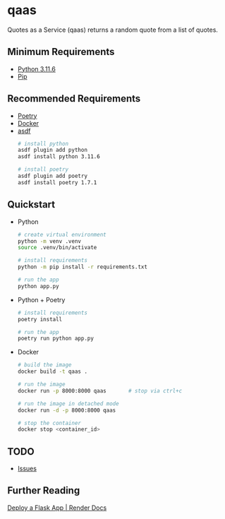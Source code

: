 # qaas

Quotes as a Service (qaas) returns a random quote from a list of quotes.

## Minimum Requirements
* [Python 3.11.6](https://www.python.org/downloads/release/python-3116/)
* [Pip](https://pip.pypa.io/en/stable/installing/)

## Recommended Requirements
* [Poetry](https://python-poetry.org/docs/#installation)
* [Docker](https://docs.docker.com/get-docker/)
* [asdf](https://asdf-vm.com/#/core-manage-asdf-vm)
    ```bash
    # install python
    asdf plugin add python
    asdf install python 3.11.6

    # install poetry
    asdf plugin add poetry
    asdf install poetry 1.7.1
    ```

## Quickstart
* Python
    ```bash
    # create virtual environment
    python -m venv .venv
    source .venv/bin/activate

    # install requirements
    python -m pip install -r requirements.txt

    # run the app
    python app.py
    ```
* Python + Poetry
    ```bash
    # install requirements
    poetry install

    # run the app
    poetry run python app.py
    ```
* Docker
    ```bash
    # build the image
    docker build -t qaas .

    # run the image
    docker run -p 8000:8000 qaas       # stop via ctrl+c

    # run the image in detached mode
    docker run -d -p 8000:8000 qaas

    # stop the container
    docker stop <container_id>
    ```

## TODO
* [Issues](https://github.com/pythoninthegrass/qaas/issues)

## Further Reading
[Deploy a Flask App | Render Docs](https://render.com/docs/deploy-flask)

